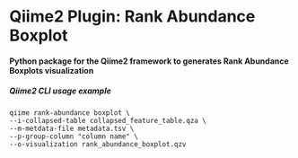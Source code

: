 # Qiime2 Plugin: Rank Abundance Boxplot

#### Python package for the Qiime2 framework to generates Rank Abundance Boxplots visualization

##### Qiime2 CLI usage example  
```
qiime rank-abundance boxplot \
--i-collapsed-table collapsed_feature_table.qza \
--m-metdata-file metadata.tsv \
--p-group-column "column name" \
--o-visualization rank_abundance_boxplot.qzv
